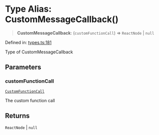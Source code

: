# Type Alias: CustomMessageCallback()

> **CustomMessageCallback**: (`customFunctionCall`) => `ReactNode` \| `null`

Defined in: [types.ts:181](https://github.com/GeoDaCenter/openassistant/blob/f1f258826ab8e671a18170ebc60cc2939607e736/packages/core/src/types.ts#L181)

Type of CustomMessageCallback

## Parameters

### customFunctionCall

[`CustomFunctionCall`](CustomFunctionCall.md)

The custom function call

## Returns

`ReactNode` \| `null`
